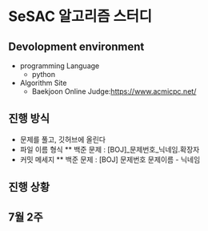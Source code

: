 SeSAC 알고리즘 스터디
=====================
## Devolopment environment
* programming Language
    * python
* Algorithm Site
    * Baekjoon Online Judge:https://www.acmicpc.net/

## 진행 방식 
* 문제를 풀고, 깃허브에 올린다
* 파일 이름 형식 
** 백준 문제 : [BOJ]_문제번호_닉네임.확장자
* 커밋 메세지 
** 백준 문제 : [BOJ] 문제번호 문제이름 - 닉네임

## 진행 상황 
## 7월 2주